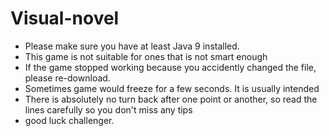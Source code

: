 # Visual-novel

- Please make sure you have at least Java 9 installed.
- This game is not suitable for ones that is not smart enough
- If the game stopped working because you accidently changed the file, please re-download.
- Sometimes game would freeze for a few seconds. It is usually intended
- There is absolutely no turn back after one point or another, so read the lines carefully so you don't miss any tips
- good luck challenger.